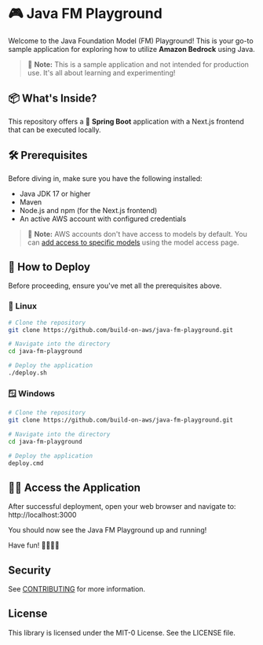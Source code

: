 # 🎮 Java FM Playground

Welcome to the Java Foundation Model (FM) Playground! This is your go-to sample application for exploring how to utilize **Amazon Bedrock** using Java.

> 🚨 **Note:** This is a sample application and not intended for production use. It's all about learning and experimenting!

## 📦 What's Inside?

This repository offers a 🌱 **Spring Boot** application with a Next.js frontend that can be executed locally.

## 🛠 Prerequisites

Before diving in, make sure you have the following installed:

- Java JDK 17 or higher
- Maven
- Node.js and npm (for the Next.js frontend)
- An active AWS account with configured credentials

> 🚨 **Note:** AWS accounts don't have access to models by default. You can [add access to specific models](https://docs.aws.amazon.com/bedrock/latest/userguide/model-access.html#add-model-access) using the model access page.

## 🚀 How to Deploy

Before proceeding, ensure you've met all the prerequisites above.

### 🐧 Linux

```bash
# Clone the repository
git clone https://github.com/build-on-aws/java-fm-playground.git

# Navigate into the directory
cd java-fm-playground

# Deploy the application
./deploy.sh
```

### 🪟 Windows

```bash
# Clone the repository
git clone https://github.com/build-on-aws/java-fm-playground.git

# Navigate into the directory
cd java-fm-playground

# Deploy the application
deploy.cmd
```

## 👨‍💻 Access the Application

After successful deployment, open your web browser and navigate to: http://localhost:3000

You should now see the Java FM Playground up and running!

Have fun! 👩‍💻👨‍💻

## Security

See [CONTRIBUTING](CONTRIBUTING.md#security-issue-notifications) for more information.

## License

This library is licensed under the MIT-0 License. See the LICENSE file.
